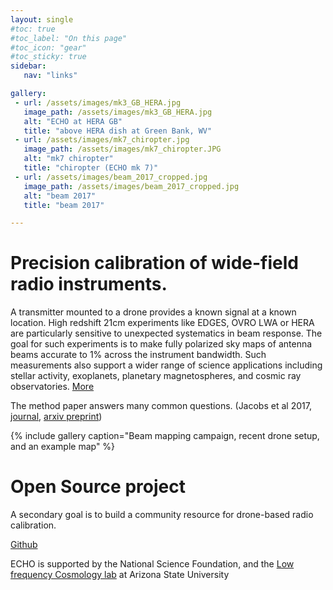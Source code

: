 ```yaml
---
layout: single
#toc: true
#toc_label: "On this page"
#toc_icon: "gear"
#toc_sticky: true
sidebar:
   nav: "links"

gallery:
 - url: /assets/images/mk3_GB_HERA.jpg
   image_path: /assets/images/mk3_GB_HERA.jpg
   alt: "ECHO at HERA GB"
   title: "above HERA dish at Green Bank, WV"
 - url: /assets/images/mk7_chiropter.jpg
   image_path: /assets/images/mk7_chiropter.JPG
   alt: "mk7 chiropter"
   title: "chiropter (ECHO mk 7)"
 - url: /assets/images/beam_2017_cropped.jpg
   image_path: /assets/images/beam_2017_cropped.jpg
   alt: "beam 2017"
   title: "beam 2017"

---
```

# Precision calibration of wide-field radio instruments.

A transmitter mounted to a drone provides a known signal at a known location. High redshift 21cm experiments like EDGES, OVRO LWA or HERA are particularly sensitive to unexpected systematics in beam response. The goal for such experiments is to make fully polarized sky maps of antenna beams accurate to 1% across the instrument bandwidth. Such measurements also support a wider range of science applications including stellar activity, exoplanets, planetary magnetospheres, and cosmic ray observatories. [More](/about/)

The method paper answers many common questions. (Jacobs et al 2017, [journal](https://ui.adsabs.harvard.edu/abs/2017PASP..129c5002J/abstract), [arxiv preprint](https://arxiv.org/abs/1610.02607))

{% include gallery caption="Beam mapping campaign, recent drone setup, and an example map" %}

<!-- {: .notice--info} -->

# Open Source project
A secondary goal is to build a community resource for drone-based radio calibration.  

[<i class="fab fa-fw fa-github" aria-hidden="true"></i> Github](https://github.com/dannyjacobs/ECHO/)


ECHO is supported by the National Science Foundation, and the [Low frequency Cosmology lab](https://loco.lab.asu.edu) at Arizona State University
